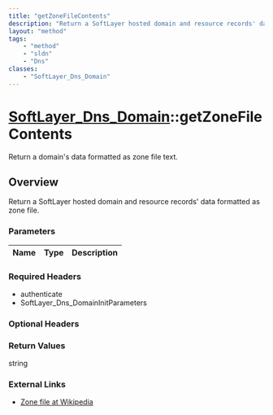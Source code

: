 ```yaml
---
title: "getZoneFileContents"
description: "Return a SoftLayer hosted domain and resource records' data formatted as zone file."
layout: "method"
tags:
    - "method"
    - "sldn"
    - "Dns"
classes:
    - "SoftLayer_Dns_Domain"
---
```

# [SoftLayer_Dns_Domain](/reference/services/SoftLayer_Dns_Domain)::getZoneFileContents

Return a domain's data formatted as zone file text.


## Overview 
Return a SoftLayer hosted domain and resource records' data formatted as zone file. 

### Parameters 
|Name | Type | Description |
| --- | --- | --- |


### Required Headers
* authenticate
* SoftLayer_Dns_DomainInitParameters

### Optional Headers

### Return Values
string

### External Links


* [Zone file at Wikipedia](http://en.wikipedia.org/wiki/Zone_file)



